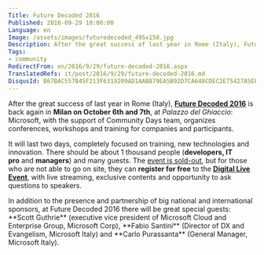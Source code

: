 ```yaml
---
Title: Future Decoded 2016
Published: 2016-09-29 10:00:00
Language: en
Image: /assets/images/futuredecoded_495x150.jpg
Description: After the great success of last year in Rome (Italy), Future Decoded 2016 is back again in Milan on October 6th and 7th , at Palazzo del Ghiaccio  Microsoft, with the support of Community Days team, organizes conferences, workshops and training for companies and participants.
Tags:
- community
RedirectFrom: en/2016/9/29/future-decoded-2016.aspx
TranslatedRefs: it/post/2016/9/29/future-decoded-2016.md
DisqusId: B67BAC557B45F213F6319209AD1AAB879EA5B92D7CA648CDEC2E75427A5EFD2C
---
```

After the great success of last year in Rome (Italy), **<a href="http://www.futuredecoded.it" target="_blank">Future Decoded 2016</a>** is back again in **Milan on October 6th and 7th**, at *Palazzo del Ghiaccio*: Microsoft, with the support of Community Days team, organizes conferences, workshops and training for companies and participants.

It will last two days, completely focused on training, new technologies and innovation. There should be about 1 thousand people (**developers, IT pro** and **managers**) and many guests. The <a href="http://aka.ms/ttg" target="_blank">event is sold-out</a>, but for those who are not able to go on site, they can **register for free** to the **<a href="https://aka.ms/fd_digital_registrazione" target="_blank">Digital Live Event</a>**, with live streaming, exclusive contents and opportunity to ask questions to speakers.

<div class="pw-hidden-cp">In addition to the presence and
partnership of big national and international sponsors, at
Future Decoded 2016 there will be great special guests:
**Scott Guthrie** (executive vice president of
Microsoft Cloud and Enterprise Group, Microsoft
Corp), **Fabio Santini** (Director of DX and
Evangelism, Microsoft Italy) and **Carlo Purassanta**
(General Manager, Microsoft Italy).</div>